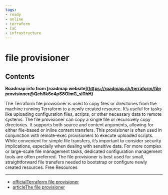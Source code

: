 ```yaml
---
tags:
- ready
- online
- terraform
- IaC
- infrastructure
---
```


# file provisioner

## Contents

__Roadmap info from [roadmap website](<https://roadmap.sh/terraform/file> provisioner@Qch8k6e4pS8OlmG_sI0hH)__

The Terraform file provisioner is used to copy files or directories from the machine running Terraform to a newly created resource. It’s useful for tasks like uploading configuration files, scripts, or other necessary data to remote systems. The file provisioner can copy a single file or recursively copy directories. It supports both source and content arguments, allowing for either file-based or inline content transfers. This provisioner is often used in conjunction with remote-exec provisioners to execute uploaded scripts. While convenient for simple file transfers, it’s important to consider security implications, especially when dealing with sensitive data. For more complex or large-scale file management tasks, dedicated configuration management tools are often preferred. The file provisioner is best used for small, straightforward file transfers needed to bootstrap or configure newly created resources.
Free Resources

---

- [officialTerraform file provisioner](https://developer.hashicorp.com/terraform/language/resources/provisioners/file)
- [articleThe file provisioner](https://learning-ocean.com/tutorials/terraform/terraform-file-provisioner/)
